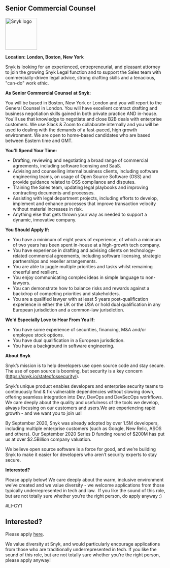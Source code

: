 Senior Commercial Counsel
---

<img src="https://res.cloudinary.com/snyk/image/upload/v1537345894/press-kit/brand/logo-black.png" width="100" alt="Snyk logo" />

<p><strong>Location: London, Boston, New York</strong></p>
<p>Snyk is looking for an experienced, entrepreneurial, and pleasant attorney to join the growing Snyk Legal function and to support the Sales team with commercially-driven legal advice, strong drafting skills and a tenacious, "can-do" work ethic.&nbsp;</p>
<p><strong>As Senior Commercial Counsel at Snyk:&nbsp;</strong></p>
<p>You will be based in Boston, New York or London and you will report to the General Counsel in London. You will have excellent contract drafting and business negotiation skills gained in both private practice AND in-house. You'll use that knowledge to negotiate and close B2B deals with enterprise customers. We use Slack &amp; Zoom to collaborate internally and you will be used to dealing with the demands of a fast-paced, high growth environment. We are open to home-based candidates who are based between Eastern time and GMT.</p>
<p><strong>You'll Spend Your Time:&nbsp;</strong></p>
<ul>
<li>Drafting, reviewing and negotiating a broad range of commercial agreements, including software licensing and SaaS.&nbsp;</li>
<li>Advising and counselling internal business clients, including software engineering teams, on usage of Open Source Software (OSS) and provide guidance related to OSS compliance and disputes.&nbsp;</li>
<li>Training the Sales team, updating legal playbooks and improving contracting documents and processes.&nbsp;</li>
<li>Assisting with legal department projects, including efforts to develop, implement and enhance processes that improve transaction velocity without material increases in risk.&nbsp;</li>
<li>Anything else that gets thrown your way as needed to support a dynamic, innovative company.&nbsp;</li>
</ul>
<p><strong>You Should Apply If:&nbsp;</strong></p>
<ul>
<li>You have a minimum of eight years of experience, of which a minimum of two years has been spent in-house at a high-growth tech company.&nbsp;</li>
<li>You have experience in drafting and advising clients on technology-related commercial agreements, including software licensing, strategic partnerships and reseller arrangements.&nbsp;</li>
<li>You are able to juggle multiple priorities and tasks whilst remaining cheerful and resilient.&nbsp;</li>
<li>You enjoy communicating complex ideas in simple language to non-lawyers.</li>
<li>You can demonstrate how to balance risks and rewards against a backdrop of competing priorities and stakeholders.&nbsp;</li>
<li>You are a qualified lawyer with at least 5 years post-qualification experience in either the UK or the USA or hold dual qualification in any European jurisdiction and a common-law jurisdiction.&nbsp;</li>
</ul>
<p><strong>We'd Especially Love to Hear From You If:&nbsp;</strong></p>
<ul>
<li>You have some experience of securities, financing, M&amp;A and/or employee stock options.&nbsp;</li>
<li>You have dual qualification in a European jurisdiction.&nbsp;</li>
<li>You have a background in software engineering.&nbsp;</li>
</ul>
<p><strong>About Snyk</strong></p>
<p>Snyk’s mission is to help developers use open source code and stay secure. The use of open source is booming, but security is a key concern (<a class="c-link" href="https://snyk.io/stateofossecurity/" target="_blank" data-stringify-link="https://snyk.io/stateofossecurity/" data-sk="tooltip_parent">https://snyk.io/stateofossecurity/</a>).</p>
<p>Snyk’s unique product enables developers and enterprise security teams to continuously find &amp; fix vulnerable dependencies without slowing down, offering seamless integration into Dev, DevOps and DevSecOps workflows. We care deeply about the quality and usefulness of the tools we develop, always focusing on our customers and users.We are experiencing rapid growth - and we want you to join us!</p>
<p>By September 2020, Snyk was already adopted by over 1.5M developers, including multiple enterprise customers (such as Google, New Relic, ASOS and others). Our September 2020 Series D funding round of $200M has put us at over $2.5Billion company valuation.</p>
<p>We believe open source software is a force for good, and we’re building Snyk to make it easier for developers who aren’t security experts to stay secure.</p>
<p><strong>Interested?</strong></p>
<p><span style="font-weight: 400;">Please apply below! We care deeply about the warm, inclusive environment we’ve created and we value diversity - we welcome applications from those typically underrepresented in tech and law.&nbsp; If you like the sound of this role, but are not totally sure whether you’re the right person, do apply anyway :)</span></p>
<p><span style="font-weight: 400;">#LI-CY1</span></p>

Interested?
---

Please apply [here](https://boards.greenhouse.io/snyk/jobs/4486033002#app).

We value diversity at Snyk, and would particularly encourage applications from those who are traditionally underrepresented in tech.
If you like the sound of this role, but are not totally sure whether you’re the right person, please apply anyway!
